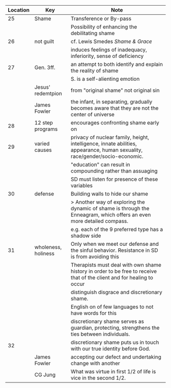 
| Location | Key                 | Note                                                                                                                        |
| -------- | ------------------- | --------------------------------------------------------------------------------------------------------------------------- |
| 25       | Shame               | Transference or By-pass                                                                                                     |
|          |                     | Possibility of enhancing the debilitating shame                                                                             |
| 26       | not guilt           | cf. Lewis Smedes *Shame & Grace*                                                                                            |
|          |                     | induces feelings of inadequacy, inferiority, sense of deficiency                                                            |
| 27       | Gen. 3ff.           | an attempt to both identify and explain the reality of shame                                                                |
|          |                     | S. is a self-alienting emotion                                                                                              |
|          | Jesus' redemtpion   | from "original shame" not original sin                                                                                      |
|          | James Fowler        | the infant, in separating, gradually becomes aware that they are not the center of universe                                 |
| 28       | 12 step programs    | encourages confronting shame early on                                                                                       |
| 29       | varied causes       | privacy of nuclear family, height, intelligence, innate abilities, appearance, human sexuality, race/gender/socio-economic. |
|          |                     | "education" can result in compounding rather than assuaging                                                                 |
|          |                     | SD must listen for presence of these variables                                                                              |
| 30       | defense             | Building walls to hide our shame                                                                                            |
|          |                     | > Another way of exploring the dynamic of shame is through the Enneagram, which offers an even more detailed compass.<br>   |
|          |                     | e.g. each of the 9 preferred type has a shadow side                                                                         |
| 31       | wholeness, holiness | Only when we meet our defense and the sinful behavior. Resistance in SD is from avoiding this                               |
|          |                     | Therapists must deal with own shame history in order to be free to receive that of the client and for healing to occur      |
|          |                     | distinguish disgrace and discretionary shame.                                                                               |
|          |                     | English on of few languages to not have words for this                                                                      |
|          |                     | discretionary shame serves as guardian, protecting, strengthens the ties between individuals.                               |
| 32       |                     | discretionary shame puts us in touch with our true identity before God.                                                     |
|          | James Fowler        | accepting our defect and undertaking change with another                                                                    |
|          | CG Jung             | What was virtue in first 1/2 of life is vice in the second 1/2.                                                             |
